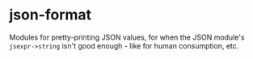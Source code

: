 json-format
===========

Modules for pretty-printing JSON values, for when the JSON module's
`jsexpr->string` isn't good enough - like for human consumption, etc.
